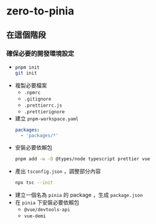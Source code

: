 # zero-to-pinia

## 在這個階段

### 確保必要的開發環境設定

- ```zsh
  pnpm init
  git init
  ```
- 複製必要檔案
  - `.npmrc`
  - `.gitignore`
  - `.prettierrc.js`
  - `.prettierignore`
- 建立 `pnpm-workspace.yaml`
  ```yml
  packages:
    - 'packages/*'
  ```
- 安裝必要依賴包
  ```zsh
  pnpm add -w -D @types/node typescript prettier vue
  ```
- 產出 `tsconfig.json` ，調整部分內容
  ```zsh
  npx tsc --init
  ```
- 建立一個名為 `pinia` 的 package ，生成 `package.json`
- 在 `pinia` 下安裝必要依賴包
  - `@vue/devtools-api`
  - `vue-demi`
